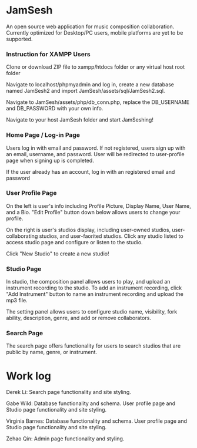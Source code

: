 # JamSesh

An open source web application for music composition collaboration.
Currently optimized for Desktop/PC users, mobile platforms are yet to be supported.


### Instruction for XAMPP Users

Clone or download ZIP file to xampp/htdocs folder or any virtual host root folder

Navigate to localhost/phpmyadmin and log in, create a new database named JamSesh2 and import JamSesh/assets/sql/JamSesh2.sql.

Navigate to JamSesh/assets/php/db_conn.php, replace the DB_USERNAME and DB_PASSWORD with your own info.

Navigate to your host JamSesh folder and start JamSeshing!

### Home Page / Log-in Page

Users log in with email and password.
If not registered, users sign up with an email, username, and password. User will be redirected to user-profile page when signing up is completed.

If the user already has an account, log in with an registered email and password

### User Profile Page

On the left is user's info including Profile Picture, Display Name, User Name, and a Bio. 
"Edit Profile" button down below allows users to change your profile.

On the right is user's studios display, including user-owned studios, user-collaborating studios, and user-faorited studios. 
Click any studio listed to access studio page and configure or listen to the studio.

Click "New Studio" to create a new studio!


### Studio Page

In studio, the composition panel allows users to play, and upload an instrument recording to the studio. To add an instrument recording,
click "Add Instrument" button to name an instrument recording and upload the mp3 file.

The setting panel allows users to configure studio name, visibility, fork ability, description, genre, and add or remove collaborators.

### Search Page

The search page offers functionality for users to search studios that are public by name, genre, or instrument.



# Work log

Derek Li:
  Search page functionality and site styling.

Gabe Wild:
  Database functionality and schema.
  User profile page and Studio page functionality and site styling.


Virginia Barnes: 
  Database functionality and schema.
  User profile page and Studio page functionality and site styling.

Zehao Qin:
  Admin page functionality and styling.